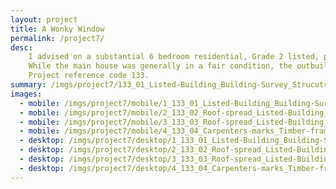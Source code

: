 ```yaml
---
layout: project
title: A Wonky Window
permalink: /project7/
desc:
    I advised on a substantial 6 bedroom residential, Grade 2 listed, property with a large range of outbuildings to the rear.<br><br>
    While the main house was generally in a fair condition, the outbuilding had some significant structural defects.  I inspected rarely accessed roof voids.  As well as assisting in identifying potential defects and repairs, this level of inspection enables a better understanding of a property’s historic significance, which is necessary when looking to alter a listed building. <br><br>
    Project reference code 133.
summary: /imgs/project7/133_01_Listed-Building_Building-Survey_Strucutral-Survey_Pre-aquisition_Building-Defects_Historic_Town-House.jpg
images:
  - mobile: /imgs/project7/mobile/1_133_01_Listed-Building_Building-Survey_Strucutral-Survey_Pre-aquisition_Building-Defects_Historic_Town-House_M.jpg
  - mobile: /imgs/project7/mobile/2_133_02_Roof-spread_Listed-Building_Building-Survey_Strucutral-Survey_Pre-aquisition_Building-Defects_Historic_Town-House_M.jpg
  - mobile: /imgs/project7/mobile/3_133_03_Roof-spread_Listed-Building_Building-Survey_Strucutral-Survey_Pre-aquisition_Building-Defects_Historic_Town-House_M.jpg
  - mobile: /imgs/project7/mobile/4_133_04_Carpenters-marks_Timber-frame_Listed-Building_Building-Survey_Strucutral-Survey_Pre-aquisition_Building-Defects_Historic_Town-House_M.jpg
  - desktop: /imgs/project7/desktop/1_133_01_Listed-Building_Building-Survey_Strucutral-Survey_Pre-aquisition_Building-Defects_Historic_Town-House_DT.jpg
  - desktop: /imgs/project7/desktop/2_133_02_Roof-spread_Listed-Building_Building-Survey_Strucutral-Survey_Pre-aquisition_Building-Defects_Historic_Town-House_DT.jpg
  - desktop: /imgs/project7/desktop/3_133_03_Roof-spread_Listed-Building_Building-Survey_Strucutral-Survey_Pre-aquisition_Building-Defects_Historic_Town-House_DT.jpg
  - desktop: /imgs/project7/desktop/4_133_04_Carpenters-marks_Timber-frame_Listed-Building_Building-Survey_Strucutral-Survey_Pre-aquisition_Building-Defects_Historic_Town-House_DT.jpg
---
```

